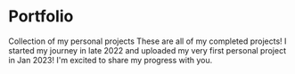 # Portfolio
Collection of my personal projects
These are all of my completed projects! I started my journey in late 2022 and uploaded my very first personal project in Jan 2023!
I'm excited to share my progress with you.
